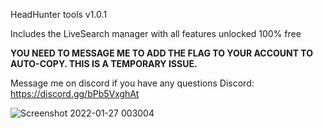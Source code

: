HeadHunter tools v1.0.1

Includes the LiveSearch manager with all features unlocked 100% free

**YOU NEED TO MESSAGE ME TO ADD THE FLAG TO YOUR ACCOUNT TO AUTO-COPY. THIS IS A TEMPORARY ISSUE.**

Message me on discord if you have any questions
Discord: https://discord.gg/bPb5VxghAt

![Screenshot 2022-01-27 003004](https://user-images.githubusercontent.com/36321189/152448640-bfd565fc-ee5b-4d00-b431-956af0a0139f.png)
